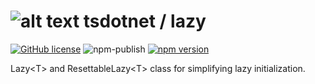 # ![alt text](https://avatars1.githubusercontent.com/u/64487547?s=30&amp;v=4 "tsdotnet") tsdotnet / lazy

[![GitHub license](https://img.shields.io/badge/license-MIT-blue.svg?style=flat-square)](https://github.com/tsdotnet/lazy/blob/master/LICENSE)
![npm-publish](https://github.com/tsdotnet/lazy/workflows/npm-publish/badge.svg)
[![npm version](https://img.shields.io/npm/v/@tsdotnet/lazy.svg?style=flat-square)](https://www.npmjs.com/package/@tsdotnet/lazy)

Lazy&lt;T&gt; and ResettableLazy&lt;T&gt; class for simplifying lazy initialization.
